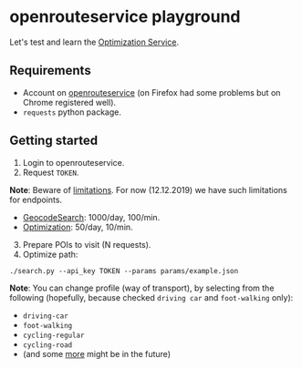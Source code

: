 # openrouteservice playground

Let's test and learn the [Optimization Service](https://openrouteservice.org/dev/#/api-docs/optimization).

## Requirements

- Account on [openrouteservice](https://openrouteservice.org/dev/#/signup) (on Firefox had some problems but on Chrome registered well).
- `requests` python package.

## Getting started

1. Login to openrouteservice.
2. Request `TOKEN`.

**Note**: Beware of [limitations](https://openrouteservice.org/plans/). For now (12.12.2019) we have such limitations for endpoints.

- [GeocodeSearch](https://openrouteservice.org/dev/#/api-docs/geocode/search/get): 1000/day, 100/min.
- [Optimization](https://openrouteservice.org/dev/#/api-docs/optimization): 50/day, 10/min.

3. Prepare POIs to visit (N requests).
4. Optimize path:

```shell
./search.py --api_key TOKEN --params params/example.json
```

**Note**: You can change profile (way of transport), by selecting from the following (hopefully, because checked `driving car` and `foot-walking` only):

- `driving-car`
- `foot-walking`
- `cycling-regular`
- `cycling-road`
- (and some [more](https://github.com/GIScience/openrouteservice/wiki/Configuration-(app.config)#orsservicesroutingprofiles) might be in the future)
